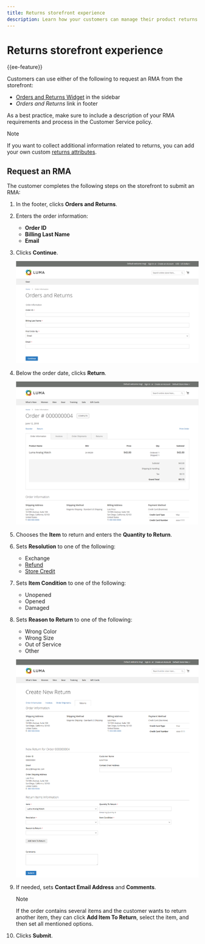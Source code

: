 ```yaml
---
title: Returns storefront experience
description: Learn how your customers can manage their product returns from their account on the storefront.
---
```

# Returns storefront experience

{{ee-feature}}

Customers can use either of the following to request an RMA from the storefront:

- [Orders and Returns Widget](../content-design/widget-orders-returns.md) in the sidebar
- _Orders and Returns_ link in footer

As a best practice, make sure to include a description of your RMA requirements and process in the Customer Service policy.

>[!NOTE]
>
>If you want to collect additional information related to returns, you can add your own custom [returns attributes](attributes-returns.md).

## Request an RMA

The customer completes the following steps on the storefront to submit an RMA:

1. In the footer, clicks **Orders and Returns**.

1. Enters the order information:

   - **Order ID**
   - **Billing Last Name**
   - **Email**

1. Clicks **Continue**.

   ![Orders and Returns](./assets/storefront-orders-and-returns.png)<!-- zoom -->

1. Below the order date, clicks **Return**.

   ![Order detail](./assets/storefront-orders-and-returns-order-information.png)<!-- zoom -->

1. Chooses the **Item** to return and enters the **Quantity to Return**.

1. Sets **Resolution** to one of the following:

   - Exchange
   - [Refund](https://docs.magento.com/user-guide/customers/refunds-customer-account.html)
   - [Store Credit](https://docs.magento.com/user-guide/customers/store-credit.html)

1. Sets **Item Condition** to one of the following:

   - Unopened
   - Opened
   - Damaged

1. Sets **Reason to Return** to one of the following:

   - Wrong Color
   - Wrong Size
   - Out of Service
   - Other

   ![Create New Return](./assets/storefront-orders-and-returns-create-new-return.png)<!-- zoom -->

1. If needed, sets **Contact Email Address** and **Comments**.

   >[!NOTE]
   >
   >If the order contains several items and the customer wants to return another item, they can click **Add Item To Return**, select the item, and then set all mentioned options.

1. Clicks **Submit**.
